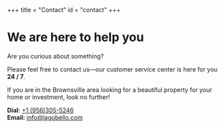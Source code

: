 +++
title = "Contact"
id = "contact"
+++

# We are here to help you

Are you curious about something?

Please feel free to contact us—our customer service center is here for you **24 / 7**.

If you are in the Brownsville area looking for a beautiful property for your home or investment, look no further!

**Dial:** [+1 (956)305-5246](tel:+(956)305-5246)  
**Email:** [info@lagobello.com](mailto:info@lagobello.com)
